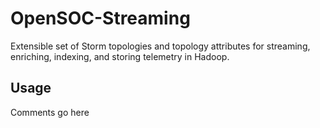 # OpenSOC-Streaming

Extensible set of Storm topologies and topology attributes for streaming, enriching, indexing, and storing telemetry in Hadoop.


## Usage
Comments go here